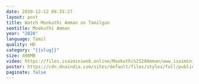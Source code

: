 ```yaml
---
date: 2020-12-12 08:55:27
layout: post
title: Watch Mookuthi Amman on Tamilgun
seotitle: Mookuthi Amman
year: "2020"
language: Tamil
quality: HD
category: "{{slug}}"
size: 400MB
video: https://files.isaiminiweb.online/Mookuthi%2520Amman/www.isaiminiweb.online%2520MOOKUTHI%2520AMMAN%2520%2520(2020)%2520Tamil%2520(Org%2520Vers)%2520HDRip%2520-%2520400MB%2520-%2520x264%2520-%2520MP3%2520%5B%2520Telegram%3A%2520%40isaiminidownload%2520%5D%2520-%2520ESub.mkv?rootId=0AJtZkTkXLBuYUk9PVA
poster: https://cdn.dnaindia.com/sites/default/files/styles/full/public/2020/06/04/908355-mookutthiamman-nayanthara-stills3.jpg
paginate: false
---
```

